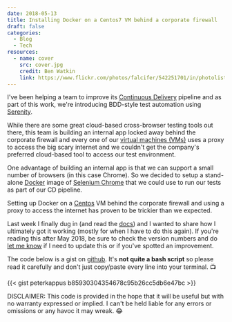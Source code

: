 ```yaml
---
date: 2018-05-13
title: Installing Docker on a Centos7 VM behind a corporate firewall
draft: false
categories:
  - Blog
  - Tech
resources:
  - name: cover
    src: cover.jpg
    credit: Ben Watkin
    link: https://www.flickr.com/photos/falcifer/542251701/in/photolist-PVbxg-4xjtAG-88e6qv-YBBKy-akFb78-43FX28-6tjvVE-dWkUmx-7uk4rJ-6N5CeB-DkfvJ-4uLw5G-nZ77yj-7K9dUo-89DfiC-5SmMuN-qoyaNe-bu2EBf-6goydB-6AsL2w-8FDfdS-5ShsEi-5SmMUL-b1mmqM-hbPAx-uJhbw-99aRUA-6QYxG7-e7XJ8D-4yqK19-a8mqdX-73Rtq5-7uKbYx-QVpJ5-4SiSiD-77nmEc-6vgs84-41DxvP-adE4Qr-5fVaf9-5sYq17-fj2L3k-2FGBAU-9gc1xM-6QceDJ-e5yFUM-7DYFwV-dVjTmv-btMUoR-7E3vRy
---
```


I've been helping a team to improve its [Continuous Delivery](https://en.wikipedia.org/wiki/Continuous_delivery) pipeline and as part of this work, we're introducing BDD-style test automation using [Serenity](http://www.thucydides.info). 

While there are some great cloud-based cross-browser testing tools out there, this team is building an internal app locked away behind the corporate firewall and every one of our [virtual machines (VMs)](https://en.wikipedia.org/wiki/Virtual_machine) uses a proxy to access the big scary internet and we couldn't get the company's preferred cloud-based tool to access our test environment.

One advantage of building an internal app is that we can support a small number of browsers (in this case Chrome). So we decided to setup a stand-alone [Docker](https://www.docker.com/) image of [Selenium Chrome](https://hub.docker.com/r/selenium/standalone-chrome/) that we could use to run our tests as part of our CD pipeline. 

Setting up Docker on a [Centos](https://www.centos.org/) VM behind the corporate firewall and using a proxy to access the internet has proven to be trickier than we expected.

Last week I finally dug in (and read the [docs](https://docs.docker.com/config/daemon/systemd/#httphttps-proxy)) and I wanted to share how I ultimately got it working (mostly for when I have to do this again). If you're reading this after May 2018, be sure to check the version numbers and do [let me know](/contact) if I need to update this or if you've spotted an improvement.

The code below is a gist on [github](https://gist.github.com/peterkappus/b85930304354678c95b26cc5db6e47bc). It's **not quite a bash script** so please read it carefully and don't just copy/paste every line into your terminal. :tv:

{{< gist peterkappus b85930304354678c95b26cc5db6e47bc >}}

DISCLAIMER: This code is provided in the hope that it will be useful but with no warranty expressed or implied. I can't be held liable for any errors or omissions or any havoc it may wreak. :joy:
